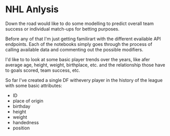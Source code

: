 # NHL Anlysis


Down the road would like to do some modelling to predict overall team success or individual match-ups for betting purposes.

Before any of that I'm just getting familirart with the different evailable API endpoints. Each of the notebooks simply goes through the process of calling available data and commenting out the possible modifiers.



I'd like to to look at some basic player trends over the years, like afer average age, height, weight, birthplace, etc. and the relationship those have to goals scored, team success, etc.

So far I've created a single DF withevery player in the history of the league with some basic attributes:
- ID
- place of origin
- birthday
- height
- weight
- handedness
- position